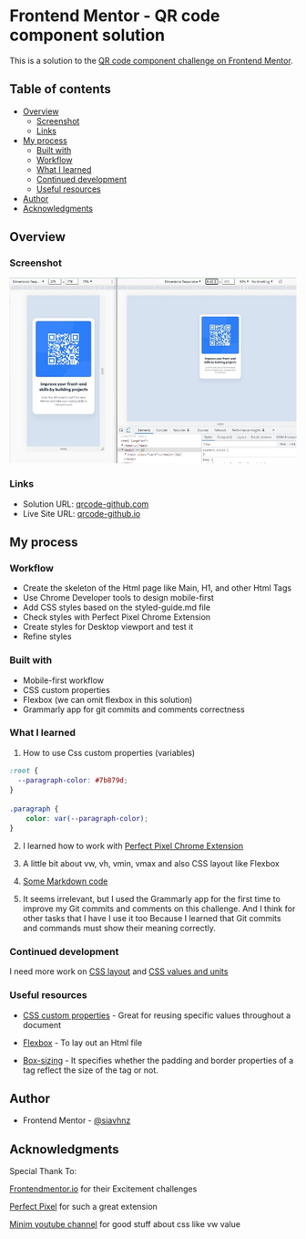 # Frontend Mentor - QR code component solution

This is a solution to the [QR code component challenge on Frontend Mentor](https://www.frontendmentor.io/challenges/qr-code-component-iux_sIO_H).

## Table of contents

- [Overview](#overview)
  - [Screenshot](#screenshot)
  - [Links](#links)
- [My process](#my-process)
  - [Built with](#built-with)
  - [Workflow](#workflow)
  - [What I learned](#what-i-learned)
  - [Continued development](#continued-development)
  - [Useful resources](#useful-resources)
- [Author](#author)
- [Acknowledgments](#acknowledgments)

## Overview

### Screenshot

![screenshot](./images/screenshot.JPG)

### Links

- Solution URL: [qrcode-github.com](https://github.com/siavhnz/qrcode-challenge/blob/master/style.css)
- Live Site URL: [qrcode-github.io](https://siavhnz.github.io/frontendmentor/1.qrcode/index.html)

## My process

### Workflow

- Create the skeleton of the Html page like Main, H1, and other Html Tags
- Use Chrome Developer tools to design mobile-first
- Add CSS styles based on the styled-guide.md file
- Check styles with Perfect Pixel Chrome Extension
- Create styles for Desktop viewport and test it
- Refine styles 


### Built with

- Mobile-first workflow
- CSS custom properties
- Flexbox (we can omit flexbox in this solution)
- Grammarly app for git commits and comments correctness


### What I learned

1. How to use Css custom properties (variables)

```CSS
:root {
  --paragraph-color: #7b879d;
}

.paragraph {
    color: var(--paragraph-color);
}
```
2. I learned how to work with [Perfect Pixel Chrome Extension](https://chrome.google.com/webstore/detail/perfectpixel-by-welldonec/dkaagdgjmgdmbnecmcefdhjekcoceebi?hl=en)

3. A little bit about vw, vh, vmin, vmax and also CSS layout like Flexbox

4. [Some Markdown code](https://www.markdownguide.org/)

5. It seems irrelevant, but I used the Grammarly app for the first time to improve my Git commits and comments on this challenge. And I think for other tasks that I have I use it too Because I learned that Git commits and commands must show their meaning correctly.

### Continued development

I need more work on [CSS layout](https://developer.mozilla.org/en-US/docs/Learn/CSS/CSS_layout/Flexbox) and [CSS values and units](https://developer.mozilla.org/en-US/docs/Learn/CSS/Building_blocks/Values_and_units)

### Useful resources

- [CSS custom properties](https://developer.mozilla.org/en-US/docs/Web/CSS/Using_CSS_custom_properties) - Great for reusing specific values throughout a document

- [Flexbox](https://developer.mozilla.org/en-US/docs/Learn/CSS/CSS_layout/Flexbox) - To lay out an Html file

- [Box-sizing](https://www.w3schools.com/css/css3_box-sizing.asp) - It specifies whether the padding and border properties of a tag reflect the size of the tag or not.

## Author

- Frontend Mentor - [@siavhnz](https://www.frontendmentor.io/profile/siavhnz)

## Acknowledgments

Special Thank To:

[Frontendmentor.io](https://www.frontendmentor.io/challenges) for their Excitement challenges  

[Perfect Pixel](https://chrome.google.com/webstore/detail/perfectpixel-by-welldonec/dkaagdgjmgdmbnecmcefdhjekcoceebi?hl=en) for such a great extension

[Minim youtube channel](https://www.youtube.com/watch?v=waiZqfefo14) for good stuff about css like vw value 
